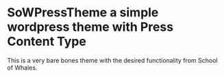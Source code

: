 # SoWPressTheme a simple wordpress theme with Press Content Type

This is a very bare bones theme with the desired functionality from School of Whales.

